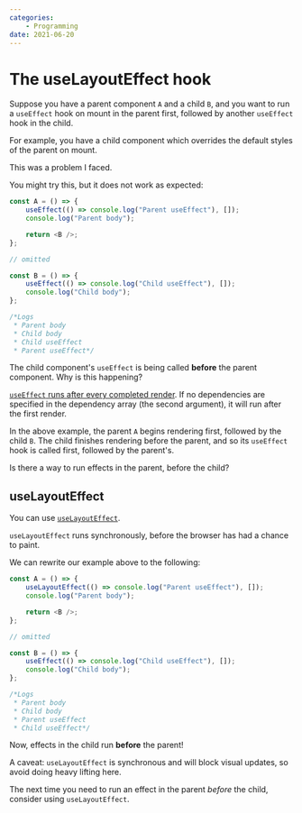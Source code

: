 ```yaml
---
categories:
    - Programming
date: 2021-06-20
---
```


# The useLayoutEffect hook

Suppose you have a parent component `A` and a child `B`, and you want to run a `useEffect` hook on mount in the parent first, followed by another `useEffect` hook in the child.

For example, you have a child component which overrides the default styles of the parent on mount.

This was a problem I faced.

You might try this, but it does not work as expected:

```javascript
const A = () => {
    useEffect(() => console.log("Parent useEffect"), []);
    console.log("Parent body");

    return <B />;
};

// omitted

const B = () => {
    useEffect(() => console.log("Child useEffect"), []);
    console.log("Child body");
};

/*Logs
 * Parent body
 * Child body
 * Child useEffect
 * Parent useEffect*/
```

The child component's `useEffect` is being called **before** the parent component. Why is this happening?

[`useEffect` runs after every completed render](https://reactjs.org/docs/hooks-reference.html#useeffect). If no dependencies are specified in the dependency array (the second argument), it will run after the first render.

In the above example, the parent `A` begins rendering first, followed by the child `B`. The child finishes rendering before the parent, and so its `useEffect` hook is called first, followed by the parent's.

Is there a way to run effects in the parent, before the child?

## useLayoutEffect

You can use [`useLayoutEffect`](https://reactjs.org/docs/hooks-reference.html#uselayouteffect).

`useLayoutEffect` runs synchronously, before the browser has had a chance to paint.

We can rewrite our example above to the following:

```javascript hl_lines="2"
const A = () => {
    useLayoutEffect(() => console.log("Parent useEffect"), []);
    console.log("Parent body");

    return <B />;
};

// omitted

const B = () => {
    useEffect(() => console.log("Child useEffect"), []);
    console.log("Child body");
};

/*Logs
 * Parent body
 * Child body
 * Parent useEffect
 * Child useEffect*/
```

Now, effects in the child run **before** the parent!

A caveat: `useLayoutEffect` is synchronous and will block visual updates, so avoid doing heavy lifting here.

The next time you need to run an effect in the parent _before_ the child, consider using `useLayoutEffect`.
